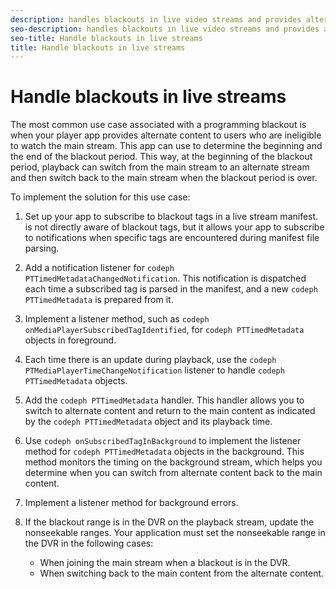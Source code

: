 ```yaml
---
description: handles blackouts in live video streams and provides alternate content during a blackout.
seo-description: handles blackouts in live video streams and provides alternate content during a blackout.
seo-title: Handle blackouts in live streams
title: Handle blackouts in live streams
---
```


# Handle blackouts in live streams

The most common use case associated with a programming blackout is when your player app provides alternate content to users who are ineligible to watch the main stream. This app can use  to determine the beginning and the end of the blackout period. This way, at the beginning of the blackout period, playback can switch from the main stream to an alternate stream and then switch back to the main stream when the blackout period is over.

To implement the solution for this use case:
1. Set up your app to subscribe to blackout tags in a live stream manifest.
   is not directly aware of blackout tags, but it allows your app to subscribe to notifications when specific tags are encountered during manifest file parsing.
   
   
1. Add a notification listener for `codeph PTTimedMetadataChangedNotification`.
   This notification is dispatched each time a subscribed tag is parsed in the manifest, and a new `codeph PTTimedMetadata` is prepared from it.
   
   
1. Implement a listener method, such as `codeph onMediaPlayerSubscribedTagIdentified`, for `codeph PTTimedMetadata` objects in foreground.
1. Each time there is an update during playback, use the `codeph PTMediaPlayerTimeChangeNotification` listener to handle `codeph PTTimedMetadata` objects.
1. Add the `codeph PTTimedMetadata` handler.
   This handler allows you to switch to alternate content and return to the main content as indicated by the `codeph PTTimedMetadata` object and its playback time.
   
   
1. Use `codeph onSubscribedTagInBackground` to implement the listener method for `codeph PTTimedMetadata` objects in the background.
   This method monitors the timing on the background stream, which helps you determine when you can switch from alternate content back to the main content.
   
   
1. Implement a listener method for background errors.
1. If the blackout range is in the DVR on the playback stream, update the nonseekable ranges.
   Your application must set the nonseekable range in the DVR in the following cases:
    * When joining the main stream when a blackout is in the DVR.
    * When switching back to the main content from the alternate content.
   
   

